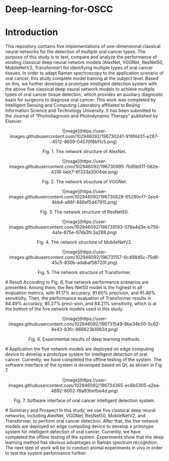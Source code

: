 # Deep-learning-for-OSCC
# Introduction
This repository contains five implementations of one-dimensional classical neural networks for the detection of multiple oral cancer types. The purpose of this study is to test, compare and analyze the performance of existing classical deep neural network models (AlexNet, VGGNet, ResNet50, MobileNetV2, Transformer) for identifying multiple types of oral cancer tissues. In order to adapt Raman spectroscopy to the application scenario of oral cancer, this study complete model training at the subject level. Based on this, we further develope a prototype intelligent detection system with the above five classical deep neural network models to achieve multiple types of oral cancer tissue detection, which provides an auxiliary diagnostic basis for surgeons to diagnose oral cancer. This work was completed by Intelligent Sensing and Computing Laboratory affiliated to Beijing Information Science and Technology University. It has been submitted to the Journal of "Photodiagnosis and Photodynamic Therapy" published by Elsevier.
<p align="center">
![image](https://user-images.githubusercontent.com/102946092/196730241-919f4431-e287-4512-8659-04570f8b11c5.png)
</p>
<p align="center">
Fig. 1. The network structure of AlexNet.
</p>
<p align="center">
![image](https://user-images.githubusercontent.com/102946092/196730995-7b95b511-082e-4316-beb7-6f333a3004de.png)
</p>
<p align="center">
Fig. 2. The network structure of VGGNet.
</p>
<p align="center">
![image](https://user-images.githubusercontent.com/102946092/196730828-65280cf7-2ee4-4bb4-a86f-486ef5d47915.png)
</p>
<p align="center">
Fig. 3. The network structure of ResNet50.
</p>
<p align="center">
![image](https://user-images.githubusercontent.com/102946092/196731093-078a4d3e-b756-4a1a-875e-97da3fc3a288.png)
</p>
<p align="center">
Fig. 4. The network structure of MobileNetV2.
</p>
<p align="center">
![image](https://user-images.githubusercontent.com/102946092/196731157-6c49845c-75d8-45c5-830b-adabaf58720f.png)
</p>
<p align="center">
Fig. 5. The network structure of Transformer.
</p>
# Result
According to Fig. 6, five network performance scenarios are presented. Among them, the Res-Net50 model is the highest in all evaluation metrics, with 91.17% accuracy, 91.60% precision, and 91.46% sensitivity. Then, the performance evaluation of Transformer results in 84.49% accuracy, 85.27% preci-sion, and 84.21% sensitivity, which is at the bottom of the five network models used in this study.
<p align="center">
![image](https://user-images.githubusercontent.com/102946092/196731549-8be34b50-5c62-4e43-83fc-866823b1982d.png)
</p>
<p align="center">
Fig. 6. Experimental results of deep learning methods. 
</p>
# Application
the five network models are deployed on edge computing device to develop a prototype system for intelligent detection of oral cancer. Currently, we have completed the offline testing of the system. The software interface of the system is developed based on Qt, as shown in Fig. 7.
<p align="center">
![image](https://user-images.githubusercontent.com/102946092/196734365-ec6b5305-a2ea-4892-8002-f8a93befbe4d.png)
</p>
<p align="center">
Fig. 7. Software interface of oral cancer intelligent detection system.
</p>
# Summary and Prospect
In this study, we use five classical deep neural networks, including AlexNet, VGGNet, ResNet50, MobileNetV2, and Transformer, to perform oral cancer detection. After that, the five network models are deployed on edge computing device to develop a prototype system for intelligent detection of oral cancer. Currently, we have completed the offline testing of the system. Experiments show that the deep learning method has obvious advantages in Raman spectrum recognition. The next step of work will be to conduct animal experiments in vivo in order to test the system performance further.
